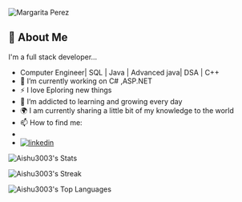 
![Margarita Perez](https://github.com/Aishu3003/Aishu3003/assets/75210793/ce559adb-9680-4186-8b1c-c2226c336221)

## 🚀 About Me
I'm a full stack developer...

- Computer Engineer| SQL | Java | Advanced java| DSA | C++ 
- 🔭 I’m currently working on C# ,ASP.NET
- :zap: I love  Eploring new things
- 🌱 I’m addicted to learning and growing every day
- :earth_africa: I am currently sharing a little bit of my knowledge to the world
- 📫 How to find me:
- 
- [![linkedin](https://img.shields.io/badge/linkedin-0A66C2?style=for-the-badge&logo=linkedin&logoColor=white)](https://www.linkedin.com/in/aishwarya-chaudhari1205/)

![Aishu3003's Stats](https://github-readme-stats.vercel.app/api?username=Aishu3003&theme=highcontrast&show_icons=true&hide_border=true&count_private=true)

![Aishu3003's Streak](https://github-readme-streak-stats.herokuapp.com/?user=Aishu3003&theme=highcontrast&hide_border=true)

![Aishu3003's Top Languages](https://github-readme-stats.vercel.app/api/top-langs/?username=Aishu3003&theme=highcontrast&show_icons=true&hide_border=true&layout=compact)

